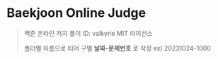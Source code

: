 # Baekjoon Online Judge
> 백준 온라인 저지 풀이
> ID: valkyrie
> MIT 라이선스
>
> 폴더별 이름으로 티어 구별
> **날짜-문제번호** 로 작성
> ex) 20231024-1000
